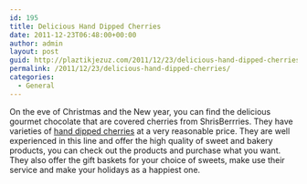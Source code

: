 ```yaml
---
id: 195
title: Delicious Hand Dipped Cherries
date: 2011-12-23T06:48:00+00:00
author: admin
layout: post
guid: http://plaztikjezuz.com/2011/12/23/delicious-hand-dipped-cherries/
permalink: /2011/12/23/delicious-hand-dipped-cherries/
categories:
  - General
---
```

On the eve of Christmas and the New year, you can find the delicious gourmet chocolate that are covered cherries from ShrisBerrries. They have varieties of [hand dipped cherries](http://www.berries.com/hand-dipped-cherries-sdc) at a very reasonable price. They are well experienced in this line and offer the high quality of sweet and bakery products, you can check out the products and purchase what you want. They also offer the gift baskets for your choice of sweets, make use their service and make your holidays as a happiest one.